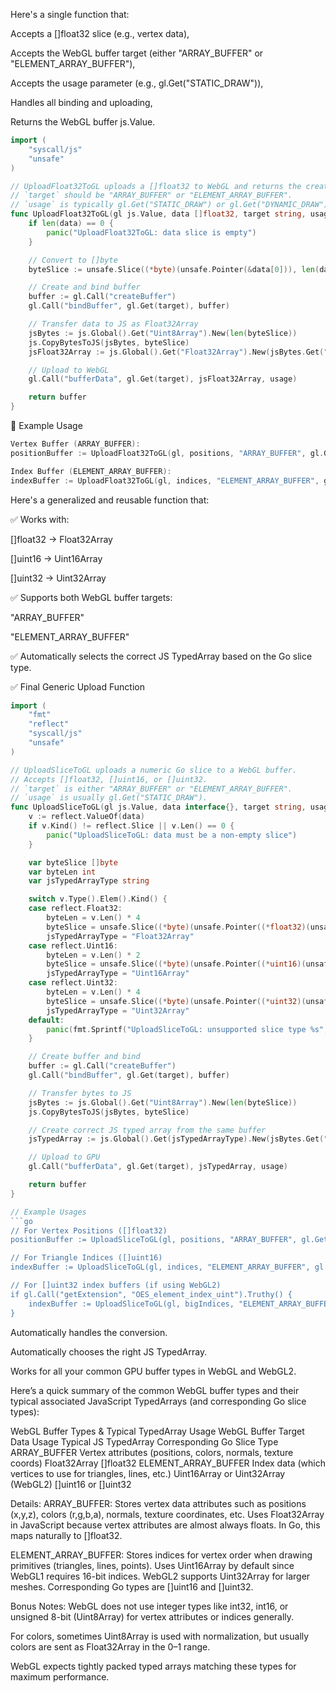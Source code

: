 Here's a single function that:

Accepts a []float32 slice (e.g., vertex data),

Accepts the WebGL buffer target (either "ARRAY_BUFFER" or "ELEMENT_ARRAY_BUFFER"),

Accepts the usage parameter (e.g., gl.Get("STATIC_DRAW")),

Handles all binding and uploading,

Returns the WebGL buffer js.Value.

```go
import (
    "syscall/js"
    "unsafe"
)

// UploadFloat32ToGL uploads a []float32 to WebGL and returns the created buffer.
// `target` should be "ARRAY_BUFFER" or "ELEMENT_ARRAY_BUFFER".
// `usage` is typically gl.Get("STATIC_DRAW") or gl.Get("DYNAMIC_DRAW").
func UploadFloat32ToGL(gl js.Value, data []float32, target string, usage js.Value) js.Value {
    if len(data) == 0 {
        panic("UploadFloat32ToGL: data slice is empty")
    }

    // Convert to []byte
    byteSlice := unsafe.Slice((*byte)(unsafe.Pointer(&data[0])), len(data)*4)

    // Create and bind buffer
    buffer := gl.Call("createBuffer")
    gl.Call("bindBuffer", gl.Get(target), buffer)

    // Transfer data to JS as Float32Array
    jsBytes := js.Global().Get("Uint8Array").New(len(byteSlice))
    js.CopyBytesToJS(jsBytes, byteSlice)
    jsFloat32Array := js.Global().Get("Float32Array").New(jsBytes.Get("buffer"))

    // Upload to WebGL
    gl.Call("bufferData", gl.Get(target), jsFloat32Array, usage)

    return buffer
}
```

🧪 Example Usage
``` go
Vertex Buffer (ARRAY_BUFFER):
positionBuffer := UploadFloat32ToGL(gl, positions, "ARRAY_BUFFER", gl.Get("STATIC_DRAW"))

Index Buffer (ELEMENT_ARRAY_BUFFER):
indexBuffer := UploadFloat32ToGL(gl, indices, "ELEMENT_ARRAY_BUFFER", gl.Get("STATIC_DRAW"))
```

Here's a generalized and reusable function that:

✅ Works with:

[]float32 → Float32Array

[]uint16 → Uint16Array

[]uint32 → Uint32Array

✅ Supports both WebGL buffer targets:

"ARRAY_BUFFER"

"ELEMENT_ARRAY_BUFFER"

✅ Automatically selects the correct JS TypedArray based on the Go slice type.

✅ Final Generic Upload Function

``` go
import (
    "fmt"
    "reflect"
    "syscall/js"
    "unsafe"
)

// UploadSliceToGL uploads a numeric Go slice to a WebGL buffer.
// Accepts []float32, []uint16, or []uint32.
// `target` is either "ARRAY_BUFFER" or "ELEMENT_ARRAY_BUFFER".
// `usage` is usually gl.Get("STATIC_DRAW").
func UploadSliceToGL(gl js.Value, data interface{}, target string, usage js.Value) js.Value {
    v := reflect.ValueOf(data)
    if v.Kind() != reflect.Slice || v.Len() == 0 {
        panic("UploadSliceToGL: data must be a non-empty slice")
    }

    var byteSlice []byte
    var byteLen int
    var jsTypedArrayType string

    switch v.Type().Elem().Kind() {
    case reflect.Float32:
        byteLen = v.Len() * 4
        byteSlice = unsafe.Slice((*byte)(unsafe.Pointer((*float32)(unsafe.Pointer(v.Index(0).UnsafeAddr())))), byteLen)
        jsTypedArrayType = "Float32Array"
    case reflect.Uint16:
        byteLen = v.Len() * 2
        byteSlice = unsafe.Slice((*byte)(unsafe.Pointer((*uint16)(unsafe.Pointer(v.Index(0).UnsafeAddr())))), byteLen)
        jsTypedArrayType = "Uint16Array"
    case reflect.Uint32:
        byteLen = v.Len() * 4
        byteSlice = unsafe.Slice((*byte)(unsafe.Pointer((*uint32)(unsafe.Pointer(v.Index(0).UnsafeAddr())))), byteLen)
        jsTypedArrayType = "Uint32Array"
    default:
        panic(fmt.Sprintf("UploadSliceToGL: unsupported slice type %s", v.Type().Elem()))
    }

    // Create buffer and bind
    buffer := gl.Call("createBuffer")
    gl.Call("bindBuffer", gl.Get(target), buffer)

    // Transfer bytes to JS
    jsBytes := js.Global().Get("Uint8Array").New(len(byteSlice))
    js.CopyBytesToJS(jsBytes, byteSlice)

    // Create correct JS typed array from the same buffer
    jsTypedArray := js.Global().Get(jsTypedArrayType).New(jsBytes.Get("buffer"))

    // Upload to GPU
    gl.Call("bufferData", gl.Get(target), jsTypedArray, usage)

    return buffer
}

// Example Usages
```go
// For Vertex Positions ([]float32)
positionBuffer := UploadSliceToGL(gl, positions, "ARRAY_BUFFER", gl.Get("STATIC_DRAW"))

// For Triangle Indices ([]uint16)
indexBuffer := UploadSliceToGL(gl, indices, "ELEMENT_ARRAY_BUFFER", gl.Get("STATIC_DRAW"))

// For []uint32 index buffers (if using WebGL2)
if gl.Call("getExtension", "OES_element_index_uint").Truthy() {
    indexBuffer := UploadSliceToGL(gl, bigIndices, "ELEMENT_ARRAY_BUFFER", gl.Get("STATIC_DRAW"))
}
```

Automatically handles the conversion.

Automatically chooses the right JS TypedArray.

Works for all your common GPU buffer types in WebGL and WebGL2.


Here’s a quick summary of the common WebGL buffer types and their typical associated JavaScript TypedArrays (and corresponding Go slice types):

WebGL Buffer Types & Typical TypedArray Usage
WebGL Buffer Target	Data Usage	Typical JS TypedArray	Corresponding Go Slice Type
ARRAY_BUFFER	Vertex attributes (positions, colors, normals, texture coords)	Float32Array	[]float32
ELEMENT_ARRAY_BUFFER	Index data (which vertices to use for triangles, lines, etc.)	Uint16Array or Uint32Array (WebGL2)	[]uint16 or []uint32

Details:
ARRAY_BUFFER:
Stores vertex data attributes such as positions (x,y,z), colors (r,g,b,a), normals, texture coordinates, etc.
Uses Float32Array in JavaScript because vertex attributes are almost always floats.
In Go, this maps naturally to []float32.

ELEMENT_ARRAY_BUFFER:
Stores indices for vertex order when drawing primitives (triangles, lines, points).
Uses Uint16Array by default since WebGL1 requires 16-bit indices.
WebGL2 supports Uint32Array for larger meshes.
Corresponding Go types are []uint16 and []uint32.

Bonus Notes:
WebGL does not use integer types like int32, int16, or unsigned 8-bit (Uint8Array) for vertex attributes or indices generally.

For colors, sometimes Uint8Array is used with normalization, but usually colors are sent as Float32Array in the 0–1 range.

WebGL expects tightly packed typed arrays matching these types for maximum performance.

